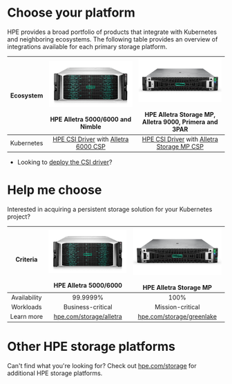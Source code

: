 # Choose your platform

HPE provides a broad portfolio of products that integrate with Kubernetes and neighboring ecosystems. The following table provides an overview of integrations available for each primary storage platform.

| Ecosystem | ![](img/alletra6000.png)<br /><br /> HPE Alletra 5000/6000 and Nimble | ![](img/alletramp.png) <br /><br /> HPE Alletra Storage MP, Alletra 9000, Primera and 3PAR |
| :-: | :-: | :-: |
| Kubernetes | [HPE CSI Driver](../csi_driver/index.md) with [Alletra 6000 CSP](../container_storage_provider/hpe_alletra_6000/index.md) |[HPE CSI Driver](../csi_driver/index.md) with [Alletra Storage MP CSP](../container_storage_provider/hpe_alletra_storage_mp/index.md) |

- Looking to [deploy the CSI driver](../csi_driver/deployment.md)? 

# Help me choose

Interested in acquiring a persistent storage solution for your Kubernetes project?

| Criteria        | ![](img/alletra6000.png)<br /><br /> HPE Alletra 5000/6000     | ![](img/alletramp.png) <br /><br /> HPE Alletra Storage MP |
| :-------------: | :-------------------------------------------------------: | :-------------------------------------------------------: |
| Availability    | 99.9999%                                                  | 100%                                                      |
| Workloads       | Business-critical                                         | Mission-critical                                          |
| Learn&nbsp;more | [hpe.com/storage/alletra](http://hpe.com/storage/alletra) | [hpe.com/storage/greenlake](https://www.hpe.com/us/en/hpe-greenlake-block-storage.html) |

# Other HPE storage platforms

Can't find what you're looking for? Check out [hpe.com/storage](http://hpe.com/storage) for additional HPE storage platforms.
